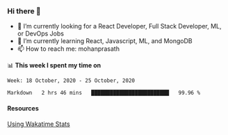 ### Hi there 👋

- 🔭 I’m currently looking for a React Developer, Full Stack Developer, ML, or DevOps Jobs
- 🌱 I’m currently learning React, Javascript, ML, and MongoDB
- 📫 How to reach me: mohanprasath

📊 **This week I spent my time on**
<!--START_SECTION:waka-->
```text
Week: 18 October, 2020 - 25 October, 2020

Markdown   2 hrs 46 mins   █████████████████████████   99.96 % 
```
<!--END_SECTION:waka-->

#### Resources
[Using Wakatime Stats](https://github.com/marketplace/actions/waka-readme)
